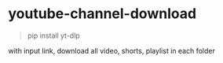 # youtube-channel-download

> pip install yt-dlp


with input link, download all video, shorts, playlist in each folder
